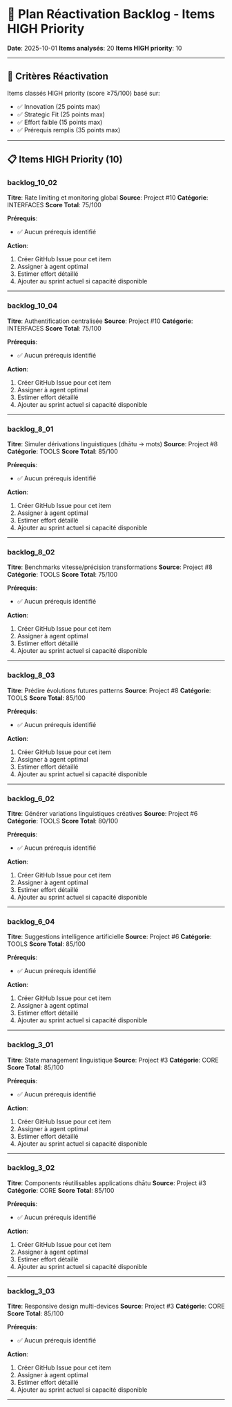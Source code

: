 # 🚀 Plan Réactivation Backlog - Items HIGH Priority

**Date**: 2025-10-01
**Items analysés**: 20
**Items HIGH priority**: 10

---

## 🎯 Critères Réactivation

Items classés HIGH priority (score ≥75/100) basé sur:
- ✅ Innovation (25 points max)
- ✅ Strategic Fit (25 points max)
- ✅ Effort faible (15 points max)
- ✅ Prérequis remplis (35 points max)

---

## 📋 Items HIGH Priority (10)

### backlog_10_02

**Titre**: Rate limiting et monitoring global
**Source**: Project #10
**Catégorie**: INTERFACES
**Score Total**: 75/100

**Prérequis**:
- ✅ Aucun prérequis identifié

**Action**:
1. Créer GitHub Issue pour cet item
2. Assigner à agent optimal
3. Estimer effort détaillé
4. Ajouter au sprint actuel si capacité disponible

---

### backlog_10_04

**Titre**: Authentification centralisée
**Source**: Project #10
**Catégorie**: INTERFACES
**Score Total**: 75/100

**Prérequis**:
- ✅ Aucun prérequis identifié

**Action**:
1. Créer GitHub Issue pour cet item
2. Assigner à agent optimal
3. Estimer effort détaillé
4. Ajouter au sprint actuel si capacité disponible

---

### backlog_8_01

**Titre**: Simuler dérivations linguistiques (dhātu → mots)
**Source**: Project #8
**Catégorie**: TOOLS
**Score Total**: 85/100

**Prérequis**:
- ✅ Aucun prérequis identifié

**Action**:
1. Créer GitHub Issue pour cet item
2. Assigner à agent optimal
3. Estimer effort détaillé
4. Ajouter au sprint actuel si capacité disponible

---

### backlog_8_02

**Titre**: Benchmarks vitesse/précision transformations
**Source**: Project #8
**Catégorie**: TOOLS
**Score Total**: 75/100

**Prérequis**:
- ✅ Aucun prérequis identifié

**Action**:
1. Créer GitHub Issue pour cet item
2. Assigner à agent optimal
3. Estimer effort détaillé
4. Ajouter au sprint actuel si capacité disponible

---

### backlog_8_03

**Titre**: Prédire évolutions futures patterns
**Source**: Project #8
**Catégorie**: TOOLS
**Score Total**: 85/100

**Prérequis**:
- ✅ Aucun prérequis identifié

**Action**:
1. Créer GitHub Issue pour cet item
2. Assigner à agent optimal
3. Estimer effort détaillé
4. Ajouter au sprint actuel si capacité disponible

---

### backlog_6_02

**Titre**: Générer variations linguistiques créatives
**Source**: Project #6
**Catégorie**: TOOLS
**Score Total**: 80/100

**Prérequis**:
- ✅ Aucun prérequis identifié

**Action**:
1. Créer GitHub Issue pour cet item
2. Assigner à agent optimal
3. Estimer effort détaillé
4. Ajouter au sprint actuel si capacité disponible

---

### backlog_6_04

**Titre**: Suggestions intelligence artificielle
**Source**: Project #6
**Catégorie**: TOOLS
**Score Total**: 85/100

**Prérequis**:
- ✅ Aucun prérequis identifié

**Action**:
1. Créer GitHub Issue pour cet item
2. Assigner à agent optimal
3. Estimer effort détaillé
4. Ajouter au sprint actuel si capacité disponible

---

### backlog_3_01

**Titre**: State management linguistique
**Source**: Project #3
**Catégorie**: CORE
**Score Total**: 85/100

**Prérequis**:
- ✅ Aucun prérequis identifié

**Action**:
1. Créer GitHub Issue pour cet item
2. Assigner à agent optimal
3. Estimer effort détaillé
4. Ajouter au sprint actuel si capacité disponible

---

### backlog_3_02

**Titre**: Components réutilisables applications dhātu
**Source**: Project #3
**Catégorie**: CORE
**Score Total**: 85/100

**Prérequis**:
- ✅ Aucun prérequis identifié

**Action**:
1. Créer GitHub Issue pour cet item
2. Assigner à agent optimal
3. Estimer effort détaillé
4. Ajouter au sprint actuel si capacité disponible

---

### backlog_3_03

**Titre**: Responsive design multi-devices
**Source**: Project #3
**Catégorie**: CORE
**Score Total**: 85/100

**Prérequis**:
- ✅ Aucun prérequis identifié

**Action**:
1. Créer GitHub Issue pour cet item
2. Assigner à agent optimal
3. Estimer effort détaillé
4. Ajouter au sprint actuel si capacité disponible

---
